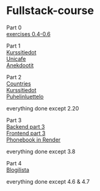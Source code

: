 # Fullstack-course

Part 0  
[exercises 0.4-0.6](https://github.com/henniseppis/Fullstack-course/tree/main/osa0)

Part 1  
[Kurssitiedot](https://github.com/henniseppis/Fullstack-course/tree/main/osa1/kurssitiedot/sovellus/src)  
[Unicafe](https://github.com/henniseppis/Fullstack-course/tree/main/osa1/unicafe/unicafe/src)  
[Anekdootit](https://github.com/henniseppis/Fullstack-course/tree/main/osa1/anekdootit/anekdootit/src)    

Part 2  
[Countries](https://github.com/henniseppis/Fullstack-course/tree/main/osa2/countries)  
[Kurssitiedot](https://github.com/henniseppis/Fullstack-course/tree/main/osa2/kurssitiedot)  
[Puhelinluettelo](https://github.com/henniseppis/Fullstack-course/tree/main/osa2/puhelinluettelo)

everything done except 2.20

Part 3  
[Backend part 3](https://github.com/henniseppis/Fullstack_part3)  
[Frontend part 3](https://github.com/henniseppis/Fullstack-course/tree/main/osa3/puhelinluettelo)  
[Phonebook in Render](https://fullstack-part3-j0tt.onrender.com)

everything done except 3.8

Part 4  
[Blogilista](https://github.com/henniseppis/Fullstack-course/tree/main/osa4/blogilista)

everything done except 4.6 & 4.7
